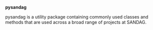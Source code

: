 **pysandag**

pysandag is a utility package containing commonly used classes and methods that are used across
 a broad range of projects at SANDAG.